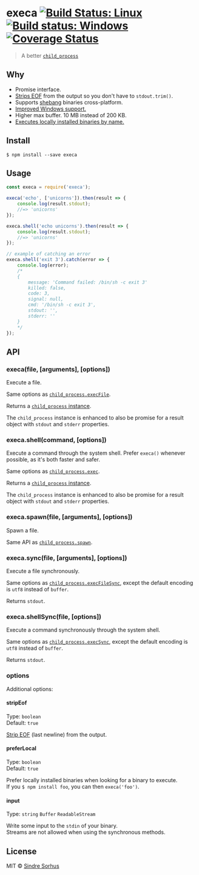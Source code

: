 # execa [![Build Status: Linux](https://travis-ci.org/sindresorhus/execa.svg?branch=master)](https://travis-ci.org/sindresorhus/execa) [![Build status: Windows](https://ci.appveyor.com/api/projects/status/x5ajamxtjtt93cqv/branch/master?svg=true)](https://ci.appveyor.com/project/sindresorhus/execa/branch/master) [![Coverage Status](https://coveralls.io/repos/github/sindresorhus/execa/badge.svg?branch=master)](https://coveralls.io/github/sindresorhus/execa?branch=master)

> A better [`child_process`](https://nodejs.org/api/child_process.html)


## Why

- Promise interface.
- [Strips EOF](https://github.com/sindresorhus/strip-eof) from the output so you don't have to `stdout.trim()`.
- Supports [shebang](https://en.wikipedia.org/wiki/Shebang_(Unix)) binaries cross-platform.
- [Improved Windows support.](https://github.com/IndigoUnited/node-cross-spawn-async#why)
- Higher max buffer. 10 MB instead of 200 KB.
- [Executes locally installed binaries by name.](#preferlocal)


## Install

```
$ npm install --save execa
```


## Usage

```js
const execa = require('execa');

execa('echo', ['unicorns']).then(result => {
	console.log(result.stdout);
	//=> 'unicorns'
});

execa.shell('echo unicorns').then(result => {
	console.log(result.stdout);
	//=> 'unicorns'
});

// example of catching an error
execa.shell('exit 3').catch(error => {
	console.log(error);
	/*
	{
		message: 'Command failed: /bin/sh -c exit 3'
		killed: false,
		code: 3,
		signal: null,
		cmd: '/bin/sh -c exit 3',
		stdout: '',
		stderr: ''
	}
	*/
});
```


## API

### execa(file, [arguments], [options])

Execute a file.

Same options as [`child_process.execFile`](https://nodejs.org/api/child_process.html#child_process_child_process_execfile_file_args_options_callback).

Returns a [`child_process` instance](https://nodejs.org/api/child_process.html#child_process_class_childprocess).

The `child_process` instance is enhanced to also be promise for a result object with `stdout` and `stderr` properties.

### execa.shell(command, [options])

Execute a command through the system shell. Prefer `execa()` whenever possible, as it's both faster and safer.

Same options as [`child_process.exec`](https://nodejs.org/api/child_process.html#child_process_child_process_exec_command_options_callback).

Returns a [`child_process` instance](https://nodejs.org/api/child_process.html#child_process_class_childprocess).

The `child_process` instance is enhanced to also be promise for a result object with `stdout` and `stderr` properties.

### execa.spawn(file, [arguments], [options])

Spawn a file.

Same API as [`child_process.spawn`](https://nodejs.org/api/child_process.html#child_process_child_process_spawn_command_args_options).

### execa.sync(file, [arguments], [options])

Execute a file synchronously.

Same options as [`child_process.execFileSync`](https://nodejs.org/api/child_process.html#child_process_child_process_execfilesync_file_args_options), except the default encoding is `utf8` instead of `buffer`.

Returns `stdout`.

### execa.shellSync(file, [options])

Execute a command synchronously through the system shell.

Same options as [`child_process.execSync`](https://nodejs.org/api/child_process.html#child_process_child_process_execsync_command_options), except the default encoding is `utf8` instead of `buffer`.

Returns `stdout`.

### options

Additional options:

#### stripEof

Type: `boolean`<br>
Default: `true`

[Strip EOF](https://github.com/sindresorhus/strip-eof) (last newline) from the output.

#### preferLocal

Type: `boolean`<br>
Default: `true`

Prefer locally installed binaries when looking for a binary to execute.<br>
If you `$ npm install foo`, you can then `execa('foo')`.

#### input

Type: `string` `Buffer` `ReadableStream`

Write some input to the `stdin` of your binary.<br>
Streams are not allowed when using the synchronous methods.


## License

MIT © [Sindre Sorhus](https://sindresorhus.com)
